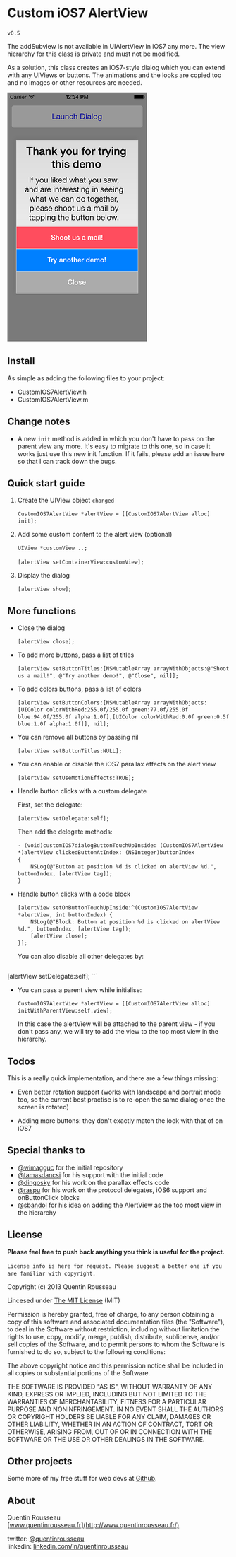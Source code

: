 # Custom iOS7 AlertView

`v0.5`

The addSubview is not available in UIAlertView in iOS7 any more. The view hierarchy for this class is private and must not be modified.

As a solution, this class creates an iOS7-style dialog which you can extend with any UIViews or buttons. The animations and the looks are copied too and no images or other resources are needed.

![A demo screen](Docs/screen.png)

## Install

As simple as adding the following files to your project:

* CustomIOS7AlertView.h
* CustomIOS7AlertView.m

## Change notes

* A new `init` method is added in which you don't have to pass on the parent view any more. It's easy to migrate to this one, so in case it works just use this new init function. If it fails, please add an issue here so that I can track down the bugs.

## Quick start guide

1. Create the UIView object `changed`

    ```
    CustomIOS7AlertView *alertView = [[CustomIOS7AlertView alloc] init];
    ```
  
2. Add some custom content to the alert view (optional)

    ```
    UIView *customView ..;

    [alertView setContainerView:customView];
    ```

3. Display the dialog

    ```
    [alertView show];
    ```

## More functions

* Close the dialog

    ```
    [alertView close];
    ```

* To add more buttons, pass a list of titles

    ```
    [alertView setButtonTitles:[NSMutableArray arrayWithObjects:@"Shoot us a mail!", @"Try another demo!", @"Close", nil]];
    ```

* To add colors buttons, pass a list of colors

    ```
    [alertView setButtonColors:[NSMutableArray arrayWithObjects:[UIColor colorWithRed:255.0f/255.0f green:77.0f/255.0f blue:94.0f/255.0f alpha:1.0f],[UIColor colorWithRed:0.0f green:0.5f blue:1.0f alpha:1.0f]], nil];
    ```

* You can remove all buttons by passing nil

    ```
    [alertView setButtonTitles:NULL];
    ```

* You can enable or disable the iOS7 parallax effects on the alert view

    ```
    [alertView setUseMotionEffects:TRUE];
    ```

* Handle button clicks with a custom delegate

    First, set the delegate:

    ```
    [alertView setDelegate:self];
    ```

    Then add the delegate methods:

    ```
    - (void)customIOS7dialogButtonTouchUpInside: (CustomIOS7AlertView *)alertView clickedButtonAtIndex: (NSInteger)buttonIndex
    {
        NSLog(@"Button at position %d is clicked on alertView %d.", buttonIndex, [alertView tag]);
    }
    ```

* Handle button clicks with a code block

    ```
    [alertView setOnButtonTouchUpInside:^(CustomIOS7AlertView *alertView, int buttonIndex) {
        NSLog(@"Block: Button at position %d is clicked on alertView %d.", buttonIndex, [alertView tag]);
        [alertView close];
    }];
    ```

    You can also disable all other delegates by:

    ```
[alertView setDelegate:self];
    ```

* You can pass a parent view while initialise:

    ```
    CustomIOS7AlertView *alertView = [[CustomIOS7AlertView alloc] initWithParentView:self.view];
    ```

    In this case the alertView will be attached to the parent view - if you don't pass any, we will try to add the view to the top most view in the hierarchy.

## Todos

This is a really quick implementation, and there are a few things missing:

* Even better rotation support (works with landscape and portrait mode too, so the current best practise is to re-open the same dialog once the screen is rotated)

* Adding more buttons: they don't exactly match the look with that of on iOS7

## Special thanks to

* [@wimagguc](https://github.com/wimagguc/ios-custom-alertview) for the initial repository
* [@tamasdancsi](https://github.com/tamasdancsi) for his support with the initial code  
* [@dingosky](https://github.com/dingosky) for his work on the parallax effects code  
* [@raspu](https://github.com/raspu) for his work on the protocol delegates, iOS6 support and onButtonClick blocks  
* [@sbandol](https://github.com/sbandol) for his idea on adding the AlertView as the top most view in the hierarchy

## License

**Please feel free to push back anything you think is useful for the project.**

`License info is here for request. Please suggest a better one if you are familiar with copyright.`

Copyright (c) 2013 Quentin Rousseau

Lincesed under [The MIT License](http://opensource.org/licenses/MIT) (MIT)

Permission is hereby granted, free of charge, to any person obtaining a copy
of this software and associated documentation files (the "Software"), to deal
in the Software without restriction, including without limitation the rights
to use, copy, modify, merge, publish, distribute, sublicense, and/or sell
copies of the Software, and to permit persons to whom the Software is
furnished to do so, subject to the following conditions:

The above copyright notice and this permission notice shall be included in
all copies or substantial portions of the Software.

THE SOFTWARE IS PROVIDED "AS IS", WITHOUT WARRANTY OF ANY KIND, EXPRESS OR
IMPLIED, INCLUDING BUT NOT LIMITED TO THE WARRANTIES OF MERCHANTABILITY,
FITNESS FOR A PARTICULAR PURPOSE AND NONINFRINGEMENT. IN NO EVENT SHALL THE
AUTHORS OR COPYRIGHT HOLDERS BE LIABLE FOR ANY CLAIM, DAMAGES OR OTHER
LIABILITY, WHETHER IN AN ACTION OF CONTRACT, TORT OR OTHERWISE, ARISING FROM,
OUT OF OR IN CONNECTION WITH THE SOFTWARE OR THE USE OR OTHER DEALINGS IN
THE SOFTWARE.

## Other projects

Some more of my free stuff for web devs at [Github](https://github.com/kwent?tab=repositories).

## About

Quentin Rousseau  
[www.quentinrousseau.fr](http://www.quentinrousseau.fr/)  

twitter: [@quentinrousseau](http://twitter.com/quentinrousseau)  
linkedin: [linkedin.com/in/quentinrousseau](https://www.linkedin.com/in/quentinrousseau)

